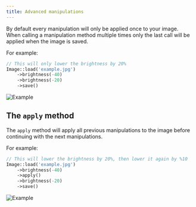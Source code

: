 ```yaml
---
title: Advanced manipulations
---
```


By default every manipulation will only be applied once to your image. When calling a manipulation method multiple times only the last call will be applied when the image is saved.

For example:

```php
// This will only lower the brightness by 20%
Image::load('example.jpg')
    ->brightness(-40)
    ->brightness(-20)
    ->save()
```

![Example](https://docs.spatie.be/images/image/example-brightness.jpg)

## The `apply` method

The `apply` method will apply all previous manipulations to the image before continuing with the next manipulations.

For example:

```php
// This will lower the brightness by 20%, then lower it again by %10
Image::load('example.jpg')
    ->brightness(-40)
    ->apply()
    ->brightness(-20)
    ->save()
```

![Example](https://docs.spatie.be/images/image/example-advanced-manipulations.jpg)
